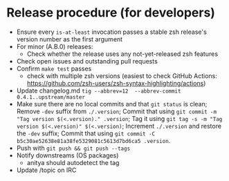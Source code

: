 # Release procedure (for developers)
- Ensure every `is-at-least` invocation passes a stable zsh release's version number as the first argument
- For minor (A.B.0) releases:
  - Check whether the release uses any not-yet-released zsh features
- Check open issues and outstanding pull requests
- Confirm `make test` passes
  - check with multiple zsh versions
    (easiest to check GitHub Actions: <https://github.com/zsh-users/zsh-syntax-highlighting/actions>)
- Update changelog.md
  `tig --abbrev=12  --abbrev-commit 0.4.1..upstream/master`
- Make sure there are no local commits and that `git status` is clean;
  Remove `-dev` suffix from `./.version`;
  Commit that using `git commit -m "Tag version $(<.version)." .version`;
  Tag it using `git tag -s -m "Tag version $(<.version)" $(<.version)`;
  Increment `./.version` and restore the `-dev` suffix;
  Commit that using `git commit -C b5c30ae52638e81a38fe5329081c5613d7bd6ca5 .version`.
- Push with `git push && git push --tags`
- Notify downstreams (OS packages)
  - anitya should autodetect the tag
- Update /topic on IRC
